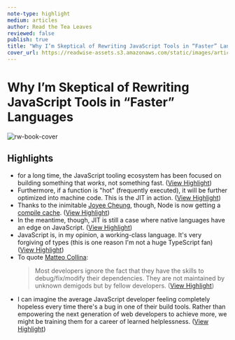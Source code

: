 ```yaml
---
note-type: highlight
medium: articles
author: Read the Tea Leaves
reviewed: false
publish: true
title: "Why I’m Skeptical of Rewriting JavaScript Tools in “Faster” Languages"
cover_url: https://readwise-assets.s3.amazonaws.com/static/images/article3.5c705a01b476.png
---
```

# Why I’m Skeptical of Rewriting JavaScript Tools in “Faster” Languages

![rw-book-cover](https://readwise-assets.s3.amazonaws.com/static/images/article3.5c705a01b476.png)

## Highlights
- for a long time, the JavaScript tooling ecosystem has been focused on building something that *works*, not something fast. ([View Highlight](https://read.readwise.io/read/01jbhztr6e1063w8449687skfb))
- Furthermore, if a function is "hot" (frequently executed), it will be further optimized into machine code. This is the JIT in action. ([View Highlight](https://read.readwise.io/read/01jbj0qv9y82zfxw7fs080kw3c))
- Thanks to the inimitable [Joyee Cheung](https://nolanwlawson.wordpress.com?action=user_content_redirect&uuid=2c2520ae4098c9120a3afd86542241bfe2780b047ad73c7563540b305424f9b1&blog_id=21720966&post_id=14552&user_id=257213848&subs_id=746625189&signature=6b1f2ac6aca19036444ad6bfee3dccdf&email_name=new-post&user_email=filcofeed@feed.readwise.io&encoded_url=aHR0cHM6Ly9qb3llZWNoZXVuZy5naXRodWIuaW8vYmxvZy9hYm91dC8), though, Node is now getting a [compile cache](https://nolanwlawson.wordpress.com?action=user_content_redirect&uuid=18b073016f09b004a0870c150a9243e151a67153f5f568eed19d29acdafdaf09&blog_id=21720966&post_id=14552&user_id=257213848&subs_id=746625189&signature=805f2b316145bd9b33b6f08c299bfd1d&email_name=new-post&user_email=filcofeed@feed.readwise.io&encoded_url=aHR0cHM6Ly9naXRodWIuY29tL25vZGVqcy9ub2RlL3B1bGwvNTI1MzU). ([View Highlight](https://read.readwise.io/read/01jbj0r9qjvgpa02xkqeyf9zzd))
- In the meantime, though, JIT is still a case where native languages have an edge on JavaScript. ([View Highlight](https://read.readwise.io/read/01jbj0sxt39npkqh7zsmemqq9p))
- JavaScript is, in my opinion, a working-class language. It's very forgiving of types (this is one reason I'm not a huge TypeScript fan) ([View Highlight](https://read.readwise.io/read/01jbj0tz002vpsnjr03t8nngaz))
- To quote [Matteo Collina](https://nolanwlawson.wordpress.com?action=user_content_redirect&uuid=eec5dc9ef1c38267450b1c510f2f88b3b1eff897bd899bbeb75229d1fdc345cf&blog_id=21720966&post_id=14552&user_id=257213848&subs_id=746625189&signature=efe7ac9b5221d423c005268d467ae642&email_name=new-post&user_email=filcofeed@feed.readwise.io&encoded_url=aHR0cHM6Ly9mb3NzdG9kb24ub3JnL0BtY29sbGluYS8xMTI3MjM0NTA5NjM4NTExMTY):
  > Most developers ignore the fact that they have the skills to debug/fix/modify their dependencies. They are not maintained by unknown demigods but by fellow developers. ([View Highlight](https://read.readwise.io/read/01jbj0vz7rwbgx0smbpa3zg5qj))
- I can imagine the average JavaScript developer feeling completely hopeless every time there's a bug in one of their build tools. Rather than empowering the next generation of web developers to achieve more, we might be training them for a career of learned helplessness. ([View Highlight](https://read.readwise.io/read/01jbj106h5trb0sk3fk9ypw3rh))
